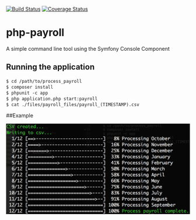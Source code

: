 [![Build Status](https://travis-ci.org/Cein-Markey/php-payroll.svg?branch=master)](https://travis-ci.org/Cein-Markey/php-payroll)
[![Coverage Status](https://coveralls.io/repos/Cein-Markey/php-payroll/badge.svg?branch=master&service=github)](https://coveralls.io/github/Cein-Markey/php-payroll?branch=master)

# php-payroll 

A simple command line tool using the Symfony Console Component

## Running the application

    $ cd /path/to/process_payroll
    $ composer install
    $ phpunit -c app
    $ php application.php start:payroll
    $ cat ./files/payroll_files/payroll_(TIMESTAMP).csv

##Example

<img src="https://github.com/Cein-Markey/php-payroll/blob/master/public/Screen%20Shot%202015-10-14%20at%2009.32.10.png"/>
